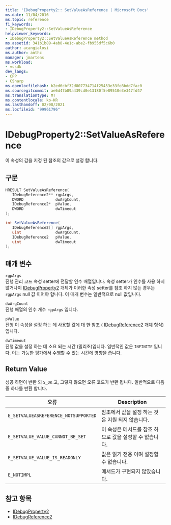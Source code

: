 ```yaml
---
title: 'IDebugProperty2:: SetValueAsReference | Microsoft Docs'
ms.date: 11/04/2016
ms.topic: reference
f1_keywords:
- IDebugProperty2::SetValueAsReference
helpviewer_keywords:
- IDebugProperty2::SetValueAsReference method
ms.assetid: 341b1b89-4ab8-4e1c-abe2-fb955df5c6b0
author: acangialosi
ms.author: anthc
manager: jmartens
ms.workload:
- vssdk
dev_langs:
- CPP
- CSharp
ms.openlocfilehash: b2ed6cbf32d807734714f25453e33fe8bdd7fac0
ms.sourcegitcommit: ae6d47b09a439cd0e13180f5e89510e3e347fd47
ms.translationtype: MT
ms.contentlocale: ko-KR
ms.lasthandoff: 02/08/2021
ms.locfileid: "99961796"
---
```

# <a name="idebugproperty2setvalueasreference"></a>IDebugProperty2::SetValueAsReference
이 속성의 값을 지정 된 참조의 값으로 설정 합니다.

## <a name="syntax"></a>구문

```cpp
HRESULT SetValueAsReference(
   IDebugReference2** rgpArgs,
   DWORD              dwArgCount,
   IDebugReference2*  pValue,
   DWORD              dwTimeout
);
```

```csharp
int SetValueAsReference(
   IDebugReference2[] rgpArgs,
   uint               dwArgCount,
   IDebugReference2   pValue,
   uint               dwTimeout
);
```

## <a name="parameters"></a>매개 변수
`rgpArgs`\
진행 관리 코드 속성 setter에 전달할 인수 배열입니다. 속성 setter가 인수를 사용 하지 않거나이 [IDebugProperty2](../../../extensibility/debugger/reference/idebugproperty2.md) 개체가 이러한 속성 setter를 참조 하지 않는 경우는 `rgpArgs` null 값 이어야 합니다. 이 매개 변수는 일반적으로 null 값입니다.

`dwArgCount`\
진행 배열의 인수 개수 `rgpArgs` 입니다.

`pValue`\
진행 이 속성을 설정 하는 데 사용할 값에 대 한 참조 ( [IDebugReference2](../../../extensibility/debugger/reference/idebugreference2.md) 개체 형식)입니다.

`dwTimeout`\
진행 값을 설정 하는 데 소요 되는 시간 (밀리초)입니다. 일반적인 값은 `INFINITE` 입니다. 이는 가능한 평가에서 수행할 수 있는 시간에 영향을 줍니다.

## <a name="return-value"></a>Return Value
 성공 하면이 반환 되 `S_OK` 고, 그렇지 않으면 오류 코드가 반환 됩니다. 일반적으로 다음 중 하나를 반환 합니다.

|오류|Description|
|-----------|-----------------|
|`E_SETVALUEASREFERENCE_NOTSUPPORTED`|참조에서 값을 설정 하는 것은 지원 되지 않습니다.|
|`E_SETVALUE_VALUE_CANNOT_BE_SET`|이 속성은 메서드를 참조 하므로 값을 설정할 수 없습니다.|
|`E_SETVALUE_VALUE_IS_READONLY`|값은 읽기 전용 이며 설정할 수 없습니다.|
|`E_NOTIMPL`|메서드가 구현되지 않았습니다.|

## <a name="see-also"></a>참고 항목
- [IDebugProperty2](../../../extensibility/debugger/reference/idebugproperty2.md)
- [IDebugReference2](../../../extensibility/debugger/reference/idebugreference2.md)
